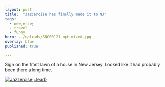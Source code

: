 ```yaml
---
layout: post
title:  "Jazzercise has finally made it to NJ"
tags:
  - newjersey
  - travel
  - funny
hero: ../uploads/SNC00121_optimized.jpg
overlay: blue
published: true

---
```


Sign on the front lawn of a house in New Jersey. Looked like it had probably been there a long time.

[![Jazzercise](../uploads/SNC00121_optimized.jpg){:.lead}](../uploads/SNC00121.jpg)